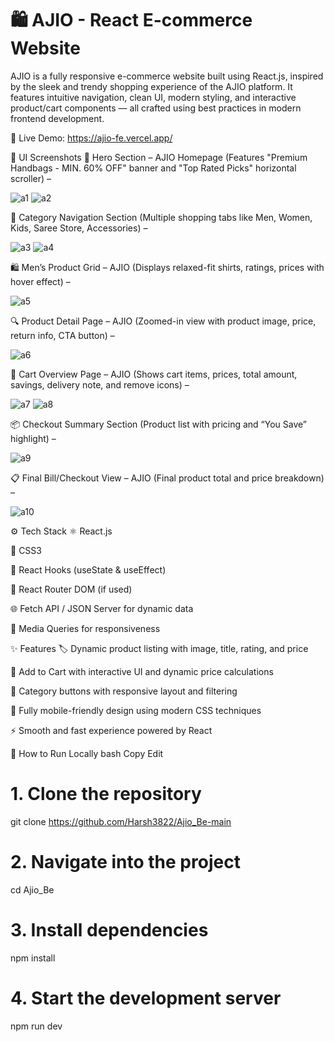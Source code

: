 # 🛍️ AJIO - React E-commerce Website
AJIO is a fully responsive e-commerce website built using React.js, inspired by the sleek and trendy shopping experience of the AJIO platform. It features intuitive navigation, clean UI, modern styling, and interactive product/cart components — all crafted using best practices in modern frontend development.

🔗 Live Demo: https://ajio-fe.vercel.app/

📸 UI Screenshots
🎯 Hero Section – AJIO Homepage
(Features "Premium Handbags - MIN. 60% OFF" banner and "Top Rated Picks" horizontal scroller) –
 
![a1](https://github.com/user-attachments/assets/ff13cae5-e4aa-4448-94fd-70381fd7ba49)
![a2](https://github.com/user-attachments/assets/52bf6898-d8a9-4485-bfbe-f31b74e86690)

🧭 Category Navigation Section
(Multiple shopping tabs like Men, Women, Kids, Saree Store, Accessories) – 

![a3](https://github.com/user-attachments/assets/94555cb0-af4e-476c-b1df-3ad24a31ba44)
![a4](https://github.com/user-attachments/assets/4a6f1296-6dc3-401c-a03e-533e0c02c36b)


🛍️ Men’s Product Grid – AJIO
(Displays relaxed-fit shirts, ratings, prices with hover effect) – 

![a5](https://github.com/user-attachments/assets/92c4799c-70bd-4cf0-923f-27a6ec57b92e)


🔍 Product Detail Page – AJIO
(Zoomed-in view with product image, price, return info, CTA button) – 

![a6](https://github.com/user-attachments/assets/657fbcf5-9498-46d6-8e36-f49adbe1e02e)


🛒 Cart Overview Page – AJIO
(Shows cart items, prices, total amount, savings, delivery note, and remove icons) – 

![a7](https://github.com/user-attachments/assets/19217eb4-8634-426d-9f2b-34531a8bb322)
![a8](https://github.com/user-attachments/assets/03642744-ba36-41fb-87ea-75f0307c2bf8)


📦 Checkout Summary Section
(Product list with pricing and “You Save” highlight) – 

![a9](https://github.com/user-attachments/assets/4644b41f-b28f-4c61-bb99-ebf972ba4846)


📋 Final Bill/Checkout View – AJIO
(Final product total and price breakdown) – 

![a10](https://github.com/user-attachments/assets/7779b504-1d6c-4d70-9ad4-aa6b92374017)

⚙️ Tech Stack
⚛️ React.js

💅 CSS3

🧠 React Hooks (useState & useEffect)

🔀 React Router DOM (if used)

🌐 Fetch API / JSON Server for dynamic data

📱 Media Queries for responsiveness

✨ Features
🏷️ Dynamic product listing with image, title, rating, and price

🛒 Add to Cart with interactive UI and dynamic price calculations

🔄 Category buttons with responsive layout and filtering

📱 Fully mobile-friendly design using modern CSS techniques

⚡ Smooth and fast experience powered by React

🚀 How to Run Locally
bash
Copy
Edit
# 1. Clone the repository
git clone https://github.com/Harsh3822/Ajio_Be-main

# 2. Navigate into the project
cd Ajio_Be

# 3. Install dependencies
npm install

# 4. Start the development server
npm run dev
